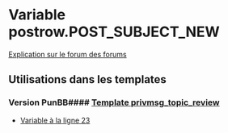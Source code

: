 # Variable postrow.POST_SUBJECT_NEW
[Explication sur le forum des forums](http://forum.forumactif.com/t294113-listing-des-variables#postrow.POST_SUBJECT_NEW)
## Utilisations dans les templates
### Version PunBB#### [Template privmsg_topic_review](punbb/privmsg_topic_review.md)
* [Variable à la ligne 23](../punbb/privmsg_topic_review.tpl#L23)